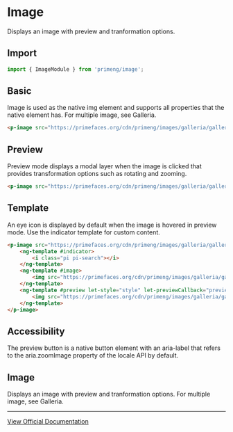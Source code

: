 # Image

Displays an image with preview and tranformation options.

## Import

```typescript
import { ImageModule } from 'primeng/image';
```

## Basic

Image is used as the native img element and supports all properties that the native element has. For multiple image, see Galleria.

```html
<p-image src="https://primefaces.org/cdn/primeng/images/galleria/galleria10.jpg" alt="Image" width="250" />
```

## Preview

Preview mode displays a modal layer when the image is clicked that provides transformation options such as rotating and zooming.

```html
<p-image src="https://primefaces.org/cdn/primeng/images/galleria/galleria10.jpg" alt="Image" width="250" [preview]="true" />
```

## Template

An eye icon is displayed by default when the image is hovered in preview mode. Use the indicator template for custom content.

```html
<p-image src="https://primefaces.org/cdn/primeng/images/galleria/galleria11.jpg" [preview]="true" alt="Image" width="250">
    <ng-template #indicator>
        <i class="pi pi-search"></i>
    </ng-template>
    <ng-template #image>
        <img src="https://primefaces.org/cdn/primeng/images/galleria/galleria11.jpg" alt="image" width="250" />
    </ng-template>
    <ng-template #preview let-style="style" let-previewCallback="previewCallback">
        <img src="https://primefaces.org/cdn/primeng/images/galleria/galleria11.jpg" alt="image" [style]="style" (click)="previewCallback()" />
    </ng-template>
</p-image>
```

## Accessibility

The preview button is a native button element with an aria-label that refers to the aria.zoomImage property of the locale API by default.

## Image

Displays an image with preview and tranformation options. For multiple image, see Galleria.

---

[View Official Documentation](https://primeng.org/image)
